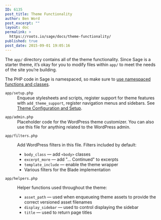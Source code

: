 ```yaml
---
ID: 6135
post_title: Theme Functionality
author: Ben Word
post_excerpt: ""
layout: doc
permalink: >
  https://roots.io/sage/docs/theme-functionality/
published: true
post_date: 2015-09-01 19:05:16
---
```

The `app/` directory contains all of the theme functionality. Since Sage is a starter theme, it’s okay for you to modify files within `app/` to meet the needs of the site you’re building.

The PHP code in Sage is namespaced, so make sure to [use namespaced functions and classes](https://roots.io/upping-php-requirements-in-your-wordpress-themes-and-plugins/).

<dl class="dl-horizontal">
  <dt><code>app/setup.php</code></dt>
  <dd>Enqueue stylesheets and scripts, register support for theme features with <code>add_theme_support</code>, register navigation menus and sidebars. See <a href="/sage/docs/theme-configuration-and-setup/">Theme Configuration and Setup</a>.</dd>
</dl>
<dl class="dl-horizontal">
  <dt><code>app/admin.php</code></dt>
  <dd>Placeholder code for the WordPress theme customizer. You can also use this file for anything related to the WordPress admin.</dd>
</dl>
<dl class="dl-horizontal">
  <dt><code>app/filters.php</code></dt>
  <dd>
    <p>Add WordPress filters in this file. Filters included by default:</p>
    <ul>
      <li><code>body_class</code> &mdash; add <code>&lt;body&gt;</code> classes</li>
      <li><code>excerpt_more</code> &mdash; add "… Continued" to excerpts</li>
      <li><code>template_include</code> &mdash; enable the theme wrapper</li>
      <li>Various filters for the Blade implementation</li>
    </ul>
  </dd>
  <dl class="dl-horizontal">
    <dt><code>app/helpers.php</code></dt>
    <dd>
      <p>Helper functions used throughout the theme:</p>
      <ul>
        <li><code>asset_path</code> &mdash; used when enqueueing theme assets to provide the correct versioned asset filenames</li>
        <li><code>display_sidebar</code> &mdash; used to control displaying the sidebar</li>
        <li><code>title</code> &mdash; used to return page titles</li>
      </ul>
    </dd>
  </dl>
</dl>